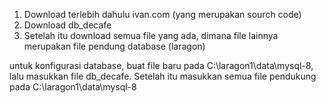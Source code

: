 1. Download terlebih dahulu ivan.com (yang merupakan sourch code)
2. Download db_decafe
3. Setelah itu download semua file yang ada, dimana file lainnya merupakan file pendung database (laragon)

untuk konfigurasi database, buat file baru pada C:\laragon1\data\mysql-8, lalu masukkan file db_decafe. Setelah itu masukkan semua file pendukung pada C:\laragon1\data\mysql-8
